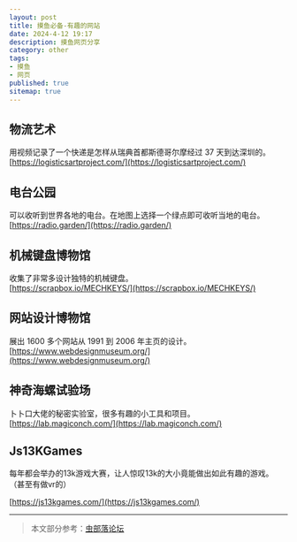 ```yaml
---
layout: post
title: 摸鱼必备-有趣的网站
date: 2024-4-12 19:17
description: 摸鱼网页分享
category: other
tags:
- 摸鱼
- 网页
published: true
sitemap: true
---
```


## 物流艺术

用视频记录了一个快递是怎样从瑞典首都斯德哥尔摩经过 37 天到达深圳的。  
[https://logisticsartproject.com/](https://logisticsartproject.com/)

## 电台公园

可以收听到世界各地的电台。在地图上选择一个绿点即可收听当地的电台。  
[https://radio.garden/](https://radio.garden/)

## 机械键盘博物馆

收集了非常多设计独特的机械键盘。  
[https://scrapbox.io/MECHKEYS/](https://scrapbox.io/MECHKEYS/)

## 网站设计博物馆

展出 1600 多个网站从 1991 到 2006 年主页的设计。  
[https://www.webdesignmuseum.org/](https://www.webdesignmuseum.org/)

## 神奇海螺试验场

卜卜口大佬的秘密实验室，很多有趣的小工具和项目。  
[https://lab.magiconch.com/](https://lab.magiconch.com/)  

## Js13KGames

每年都会举办的13k游戏大赛，让人惊叹13k的大小竟能做出如此有趣的游戏。
（甚至有做vr的）

[https://js13kgames.com/](https://js13kgames.com/)

---

> 本文部分参考：[虫部落论坛](https://www.chongbuluo.com/thread-7961-1-1.html)
